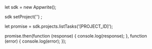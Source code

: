 let sdk = new Appwrite();

sdk
    setProject('')
;

let promise = sdk.projects.listTasks('[PROJECT_ID]');

promise.then(function (response) {
    console.log(response);
}, function (error) {
    console.log(error);
});